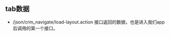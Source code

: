 ## <a name="object">tab数据</a>
 + /json/crm_navigate/load-layout.action 接口返回的数据，也是进入我们app后调用的第一个接口。
 
 ```javascript
 
 ```
